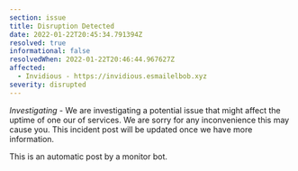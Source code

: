 ```yaml
---
section: issue
title: Disruption Detected
date: 2022-01-22T20:45:34.791394Z
resolved: true
informational: false
resolvedWhen: 2022-01-22T20:46:44.967627Z
affected:
  - Invidious - https://invidious.esmailelbob.xyz
severity: disrupted
---
```

*Investigating* - We are investigating a potential issue that might affect the uptime of one our of services. We are sorry for any inconvenience this may cause you. This incident post will be updated once we have more information.

This is an automatic post by a monitor bot.
        